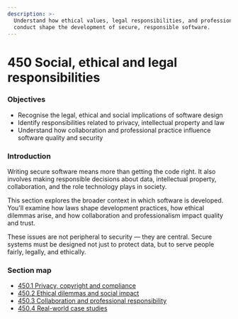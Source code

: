 ```yaml
---
description: >-
  Understand how ethical values, legal responsibilities, and professional
  conduct shape the development of secure, responsible software.
---
```


# 450 Social, ethical and legal responsibilities

### Objectives

* Recognise the legal, ethical and social implications of software design
* Identify responsibilities related to privacy, intellectual property and law
* Understand how collaboration and professional practice influence software quality and security

### Introduction

Writing secure software means more than getting the code right. It also involves making responsible decisions about data, intellectual property, collaboration, and the role technology plays in society.

This section explores the broader context in which software is developed. You'll examine how laws shape development practices, how ethical dilemmas arise, and how collaboration and professionalism impact quality and trust.

These issues are not peripheral to security — they are central. Secure systems must be designed not just to protect data, but to serve people fairly, legally, and ethically.

### Section map

* [450.1 Privacy, copyright and compliance](../450-social-ethical-and-legal-responsibilities/450.1-privacy-copyright-and-compliance.md)
* [450.2 Ethical dilemmas and social impact](../450-social-ethical-and-legal-responsibilities/450.2-ethical-dilemmas-and-social-impact.md)
* [450.3 Collaboration and professional responsibility](../450-social-ethical-and-legal-responsibilities/450.3-collaboration-and-professional-responsibility.md)
* [450.4 Real-world case studies](../450-social-ethical-and-legal-responsibilities/450.4-real-world-case-studies.md)

